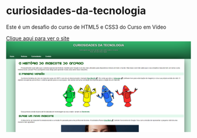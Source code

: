# curiosidades-da-tecnologia
 
Este é um desafio do curso de HTML5 e CSS3 do Curso em Vídeo

<a href="https://tomaslmz.github.io/desafio-10">Clique aqui para ver o site<img src="./imagens/print.png"><a>
